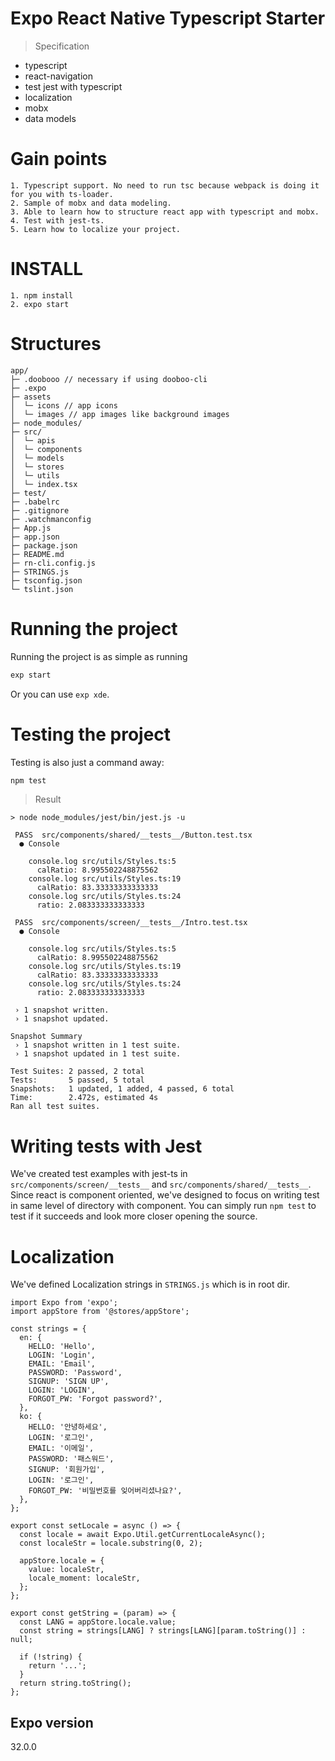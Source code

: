 # Expo React Native Typescript Starter
> Specification
* typescript
* react-navigation
* test jest with typescript
* localization
* mobx
* data models

# Gain points
```
1. Typescript support. No need to run tsc because webpack is doing it for you with ts-loader.
2. Sample of mobx and data modeling.
3. Able to learn how to structure react app with typescript and mobx.
4. Test with jest-ts.
5. Learn how to localize your project.
```

# INSTALL
```
1. npm install
2. expo start
```

# Structures
```text
app/
├─ .doobooo // necessary if using dooboo-cli
├─ .expo
├─ assets
│  └─ icons // app icons
│  └─ images // app images like background images
├─ node_modules/
├─ src/
│  └─ apis
│  └─ components
│  └─ models
│  └─ stores
│  └─ utils
│  └─ index.tsx
├─ test/
├─ .babelrc
├─ .gitignore
├─ .watchmanconfig
├─ App.js
├─ app.json
├─ package.json
├─ README.md
├─ rn-cli.config.js
├─ STRINGS.js
├─ tsconfig.json
└─ tslint.json
```

# Running the project
Running the project is as simple as running
```sh
exp start
```
Or you can use `exp xde`.

# Testing the project
Testing is also just a command away:
```sh
npm test
```
> Result
```
> node node_modules/jest/bin/jest.js -u

 PASS  src/components/shared/__tests__/Button.test.tsx
  ● Console

    console.log src/utils/Styles.ts:5
      calRatio: 8.995502248875562
    console.log src/utils/Styles.ts:19
      calRatio: 83.33333333333333
    console.log src/utils/Styles.ts:24
      ratio: 2.083333333333333

 PASS  src/components/screen/__tests__/Intro.test.tsx
  ● Console

    console.log src/utils/Styles.ts:5
      calRatio: 8.995502248875562
    console.log src/utils/Styles.ts:19
      calRatio: 83.33333333333333
    console.log src/utils/Styles.ts:24
      ratio: 2.083333333333333

 › 1 snapshot written.
 › 1 snapshot updated.

Snapshot Summary
 › 1 snapshot written in 1 test suite.
 › 1 snapshot updated in 1 test suite.

Test Suites: 2 passed, 2 total
Tests:       5 passed, 5 total
Snapshots:   1 updated, 1 added, 4 passed, 6 total
Time:        2.472s, estimated 4s
Ran all test suites.
```

# Writing tests with Jest
We've created test examples with jest-ts in `src/components/screen/__tests__` and `src/components/shared/__tests__`. Since react is component oriented, we've designed to focus on writing test in same level of directory with component. You can simply run `npm test` to test if it succeeds and look more closer opening the source.

# Localization
We've defined Localization strings in `STRINGS.js` which is in root dir.
```
import Expo from 'expo';
import appStore from '@stores/appStore';

const strings = {
  en: {
    HELLO: 'Hello',
    LOGIN: 'Login',
    EMAIL: 'Email',
    PASSWORD: 'Password',
    SIGNUP: 'SIGN UP',
    LOGIN: 'LOGIN',
    FORGOT_PW: 'Forgot password?',
  },
  ko: {
    HELLO: '안녕하세요',
    LOGIN: '로그인',
    EMAIL: '이메일',
    PASSWORD: '패스워드',
    SIGNUP: '회원가입',
    LOGIN: '로그인',
    FORGOT_PW: '비밀번호를 잊어버리셨나요?',
  },
};

export const setLocale = async () => {
  const locale = await Expo.Util.getCurrentLocaleAsync();
  const localeStr = locale.substring(0, 2);

  appStore.locale = {
    value: localeStr,
    locale_moment: localeStr,
  };
};

export const getString = (param) => {
  const LANG = appStore.locale.value;
  const string = strings[LANG] ? strings[LANG][param.toString()] : null;

  if (!string) {
    return '...';
  }
  return string.toString();
};
```

## Expo version
32.0.0
